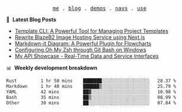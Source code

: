 <p align="center">
  <samp>
    <a href="https://ryanuo.cc">me</a> .
    <a href="https://ryanuo.cc/posts">blog</a> .
<!--     <a href="https://www.ryanuo.cc/projects">projects</a> . -->
    <a href="https://www.ryanuo.cc/demos">demos</a> .
    <a href="https://www.ryanuo.cc/navs">navs</a> .
    <a href="https://github.com/ryanuo/ryanuo/blob/master/use.md">use</a>
  </samp>
</p>

📕 &nbsp;**Latest Blog Posts**
<!-- BLOG-POST-LIST:START -->
- [Template CLI: A Powerful Tool for Managing Project Templates](https://ryanuo.cc/posts/tmpl-cli)
- [Rewrite BlazeB2 Image Hosting Service using Next.js](https://ryanuo.cc/posts/rewrite-blazeb2)
- [Markdown-it Diagram: A Powerful Plugin for Flowcharts](https://ryanuo.cc/posts/md-it-diagarm)
- [Configuring Oh My Zsh through Git Bash on Windows](https://ryanuo.cc/posts/zsh-windows)
- [My API Showcase - Real-Time Data and Service Interfaces](https://ryanuo.cc/posts/own-api)
<!-- BLOG-POST-LIST:END -->

📊 &nbsp;**Weekly development breakdown**
<!--START_SECTION:waka-->

```txt
Rust         1 hr 50 mins    ███████░░░░░░░░░░░░░░░░░░   28.37 %
Markdown     1 hr 40 mins    ██████▒░░░░░░░░░░░░░░░░░░   25.79 %
YAML         42 mins         ██▓░░░░░░░░░░░░░░░░░░░░░░   10.98 %
Bash         35 mins         ██▒░░░░░░░░░░░░░░░░░░░░░░   08.99 %
Other        30 mins         ██░░░░░░░░░░░░░░░░░░░░░░░   07.84 %
```

<!--END_SECTION:waka-->

<!-- <p align="right"><img src="https://views.whatilearened.today/views/github/Rr210/Rr210.svg?cache=remove"/></p>
 -->

